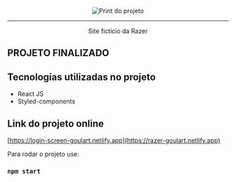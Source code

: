 <p align="center"> <img src="https://i.imgur.com/p3MghsL.png" alt="Print do projeto"> </p>

<hr>

<p align="center">Site fictício da Razer</p>


## PROJETO FINALIZADO


## Tecnologias utilizadas no projeto
* React JS
* Styled-components

## Link do projeto online
[https://login-screen-goulart.netlify.app](https://razer-goulart.netlify.app)



Para rodar o projeto use:
### `npm start`
